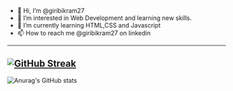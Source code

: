 - 👋 Hi, I’m @giribikram27
- 👀 I’m interested in Web Development and learning new skills.
- 🌱 I’m currently learning HTML,CSS and Javascript
- 📫 How to reach me @giribikram27 on linkedin
---
[![GitHub Streak](https://streak-stats.demolab.com/?user=giribikram27&theme=dark)](https://git.io/streak-stats)
---
![Anurag's GitHub stats](https://github-readme-stats.vercel.app/api?username=giribikram27&show_icons=true&theme=radical)

<!---
giribikram27/giribikram27 is a ✨ _special_ ✨ repository because its `README.md` (this file) appears on your GitHub profile.
You can click the Preview link to take a look at your changes.
--->
